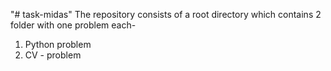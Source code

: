 "# task-midas" 
The repository consists of a root directory which contains 2 folder with one problem each-
1. Python problem
2. CV - problem 
